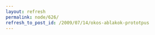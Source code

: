 ```yaml
---
layout: refresh
permalink: node/626/
refresh_to_post_id: /2009/07/14/okos-ablakok-prototpus
---
```

